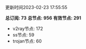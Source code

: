 更新时间2023-02-23 17:55:55

**总订阅: 73**
**总节点: 956**
**有效节点: 291**
- v2ray节点: 172
- ss节点: 59
- trojan节点: 60
